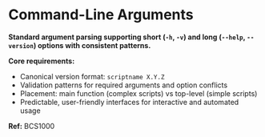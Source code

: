 # Command-Line Arguments

**Standard argument parsing supporting short (`-h`, `-v`) and long (`--help`, `--version`) options with consistent patterns.**

**Core requirements:**
- Canonical version format: `scriptname X.Y.Z`
- Validation patterns for required arguments and option conflicts
- Placement: main function (complex scripts) vs top-level (simple scripts)
- Predictable, user-friendly interfaces for interactive and automated usage

**Ref:** BCS1000
